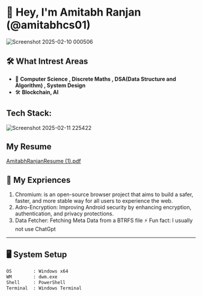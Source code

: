 # 👋 Hey, I'm Amitabh Ranjan (@amitabhcs01)


![Screenshot 2025-02-10 000506](https://github.com/user-attachments/assets/b4b9126d-4f25-4ec8-b559-5a6806d82454)

## 🛠️ What Intrest Areas
- 📖 **Computer Science , Discrete Maths , DSA(Data Structure and Algorithm) , System Design**  
- 🛠️ **Blockchain, AI**
## Tech Stack: 
![Screenshot 2025-02-11 225422](https://github.com/user-attachments/assets/ea6f2a0e-9a01-4a4b-a301-464ab51b94a6)

## My Resume
[AmitabhRanjanResume (1).pdf](https://github.com/user-attachments/files/18797181/AmitabhRanjanResume.1.pdf)

## 🌱 My Expriences
1.  Chromium:  is an open-source browser project that aims to build a safer, faster, and more stable way for all users to experience the web.
2.  Adro-Encryption: Improving Android security by enhancing encryption, authentication, and privacy protections.
3.  Data Fetcher: Fetching Meta Data from a BTRFS file
⚡ Fun fact: I usually not use ChatGpt 
---
## 🖥️ System Setup
```bash
OS        : Windows x64
WM        : dwm.exe
Shell     : PowerShell
Terminal  : Windows Terminal
